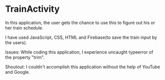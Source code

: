 # TrainActivity

In this application, the user gets the chance to use this to figure out his or her train schedule. 

I have used JavaScript, CSS, HTML and Firebase(to save the train input by the users).

Issues:
While coding this application, I experience uncaught typeerror of the property "trim".

Shoutout:
I couldn't accomplish this application without the help of YouTube and Google.